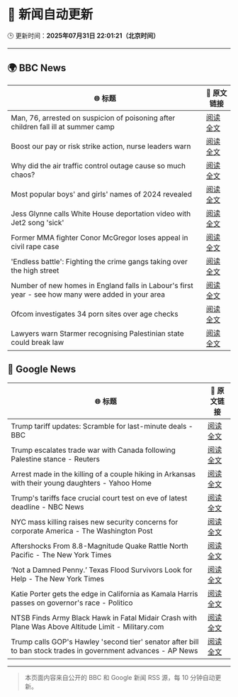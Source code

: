 # 🧠 新闻自动更新

🕒 更新时间：**2025年07月31日 22:01:21（北京时间）**

---

## 🌍 BBC News

| 🌐 标题 | 🔗 原文链接 |
|--------|-------------|
| Man, 76, arrested on suspicion of poisoning after children fall ill at summer camp | [阅读全文](https://www.bbc.com/news/articles/cq58lgnvvypo?at_medium=RSS&at_campaign=rss) |
| Boost our pay or risk strike action, nurse leaders warn | [阅读全文](https://www.bbc.com/news/articles/c36je08d111o?at_medium=RSS&at_campaign=rss) |
| Why did the air traffic control outage cause so much chaos? | [阅读全文](https://www.bbc.com/news/articles/clyv75g60ejo?at_medium=RSS&at_campaign=rss) |
| Most popular boys' and girls' names of 2024 revealed | [阅读全文](https://www.bbc.com/news/articles/ckgyznp615zo?at_medium=RSS&at_campaign=rss) |
| Jess Glynne calls White House deportation video with Jet2 song 'sick' | [阅读全文](https://www.bbc.com/news/articles/clyjggjplyqo?at_medium=RSS&at_campaign=rss) |
| Former MMA fighter Conor McGregor loses appeal in civil rape case | [阅读全文](https://www.bbc.com/news/articles/cd6n04xjj1qo?at_medium=RSS&at_campaign=rss) |
| 'Endless battle': Fighting the crime gangs taking over the high street | [阅读全文](https://www.bbc.com/news/articles/ckgevynly99o?at_medium=RSS&at_campaign=rss) |
| Number of new homes in England falls in Labour's first year - see how many were added in your area | [阅读全文](https://www.bbc.com/news/articles/cr5rmz0vreno?at_medium=RSS&at_campaign=rss) |
| Ofcom investigates 34 porn sites over age checks | [阅读全文](https://www.bbc.com/news/articles/c5y2xx6z6eko?at_medium=RSS&at_campaign=rss) |
| Lawyers warn Starmer recognising Palestinian state could break law | [阅读全文](https://www.bbc.com/news/articles/c78z69x61e6o?at_medium=RSS&at_campaign=rss) |

## 📰 Google News

| 🌐 标题 | 🔗 原文链接 |
|--------|-------------|
| Trump tariff updates: Scramble for last-minute deals - BBC | [阅读全文](https://news.google.com/rss/articles/CBMiVEFVX3lxTFBOb0dFdVFUSGc1SnRWMUs4c3dPSW9lSllOWmJ5WkxBYWN4TzNGRmFGTEF6bC13MFVEQUFremx1WkFqY0FGaks5Q092aVNGTW56VXpXeQ?oc=5) |
| Trump escalates trade war with Canada following Palestine stance - Reuters | [阅读全文](https://news.google.com/rss/articles/CBMitgFBVV95cUxQUUpXeXRpUUdMM05mOF9MYjJvX2FIUkpsYWFlNlpMQ2hKWEgzS1pLM0xrSTkxZUFqUzUtVXp3SjJEYkFKdGotRi1hcm9lZXpGb1BwT092V2FWOUdsNDBUS0xIUF9BanBmZmgtekhVRGZ6Y0hMdEVRZnBYOEJXQkIwTmNvVWN3TkVUd293NlF1SldCTEFMb0lVOW0tN1psUFRJNlFPcGZrOWNhUndsNVktbWlsSU1TUQ?oc=5) |
| Arrest made in the killing of a couple hiking in Arkansas with their young daughters - Yahoo Home | [阅读全文](https://news.google.com/rss/articles/CBMijAFBVV95cUxQcXd5a2w3dVdYaUpMbUJHZTI5SjdoSnpYcVNhN24zZzVJUFc4UHMxdlI4M1dIMWRyZFpNVGFtWjdHZ1BDUXY3dDdQU3h4OEhhbEdFSG5ENzhoRGtpQlpJckNrVmc0eV9ZdnNidE92Y2JsZnZNNTRiMm1WX2Nyem5KLUtKbUNJMFpscEp4Tw?oc=5) |
| Trump's tariffs face crucial court test on eve of latest deadline - NBC News | [阅读全文](https://news.google.com/rss/articles/CBMirAFBVV95cUxOX1J2ZTJZeEE4bG5lSmJybnBDdFU0RHJiUF85SElyclA0ZTlFdmdVQ3dxRGxIQjVjNXYxY2NpSUhYQ0hBc1Q2bWtUaklua3l3Ulg2V1o3ZldBSC05MDh0dXJtOUw4c0Z5cm9JR3kyNHd3dUNfcjROU2puc0JQcEdOVkZPbXBpZE5rRjJEZjBIWjlCdmdDUE5yaVctQ2U4eXEwMS1ZcHREMl9QcnZK0gFWQVVfeXFMUHlPSXZidGEyNFZmWUJ5YWxSOUU2WEhxUlBzTzEwMG9BY1NVYVQ1ajRlbndDY0ZTMmU1cXI5SDQ0MGFfbDA1WkEwb1N2c1R2Sy1KSjhUR2c?oc=5) |
| NYC mass killing raises new security concerns for corporate America - The Washington Post | [阅读全文](https://news.google.com/rss/articles/CBMingFBVV95cUxNbXp2cFA5M0hfaWtjcUx1cXVGSGxvQWtSQ1lBUDI4YS1RWFBsaTdGeUZCQmhFQmxZcXJmOE94R0lYY1lYYm80aFhpMFZkUEZoaGxIWjNPNjRlNEQ3Nmo4XzcwS2ZQVkVKd085eUVXV1RvT3N0N1h2OUhPTDlXYTBNX2puT3ZBOEo3X2RkRkxIb3czTl9rZE1TYnZ0RVVYQQ?oc=5) |
| Aftershocks From 8.8-Magnitude Quake Rattle North Pacific - The New York Times | [阅读全文](https://news.google.com/rss/articles/CBMihwFBVV95cUxPSHcybXo2bTlnNjZwNHgxZ0RSemh0azRPbzZsa1lGejc0WEwzbndBN2lQWVpqbmZ0UWx5QXowQ3M0N043YklkZGViUFZPMFVLMF80STBTYVRWN2U4QW0tSm9ia1ZtWXowR0FjR3ExR3ZtS1Q0NnJtcm01bk1tWG1iMFlpNURlM0E?oc=5) |
| ‘Not a Damned Penny.’ Texas Flood Survivors Look for Help - The New York Times | [阅读全文](https://news.google.com/rss/articles/CBMickFVX3lxTE5Ca0hTd0htbGRsRVk2eGMySGs5ZGdyYUlNeG0wX2tDVDlpUVlid2czeTB2b3FRamREcWctNDJJRUFDMWd1cHdoMVl1RGJpWXhuRnQ2WFNWTzVjekdaT25Calc5MjVjVUZnaTFLOWhCZGl1QQ?oc=5) |
| Katie Porter gets the edge in California as Kamala Harris passes on governor's race - Politico | [阅读全文](https://news.google.com/rss/articles/CBMiqgFBVV95cUxPTURyR2VpdXN5NDBseXdJd1IydFhHUkhMU21YRmtfM3NocVV5eG1jMmFlTmRNakxoU0ZPVUtoUVFBR2lQUEZzT3RtVXV5T2I5SDg5emxTWjRIVnVWTFlpZlV6STZZZ0VaOVBwNVQ4S2cwS1g2SFZadHNfWi1mVjhtcVhqQWhtdjNQZE5ZT2hlcTlQajNrWEF3Z296cGxiMkwwSDR1TTRtRENmUQ?oc=5) |
| NTSB Finds Army Black Hawk in Fatal Midair Crash with Plane Was Above Altitude Limit - Military.com | [阅读全文](https://news.google.com/rss/articles/CBMixwFBVV95cUxNZG1YNGNvOXZrcDFWbEpSQWxLSG83elFxcVZqRUtXd2psdGs4VzJZZUwxNGNpcUF6cmExX0czSjRQcGx3bDU3XzctcW9JNEtOQkl1ZDE4MklBRV9zcVNxUnhqbXZkTzE1cl9HcGcyYUd1UGZ2UFJuTnBNRHNaNjFnalJxVFdsUkRxTTJIVTJRSjVXR1Brcnh4aEFGcjBJbjRaM21wdHZHbVpOLXZGellIMUQzSkxwMWlWYkxHcUxZbzlEdHl3am1n?oc=5) |
| Trump calls GOP's Hawley 'second tier' senator after bill to ban stock trades in government advances - AP News | [阅读全文](https://news.google.com/rss/articles/CBMiqgFBVV95cUxNMm1iOFFvdzFDLUVZX1ljYXJZNGdRR1YwSko4X3NKcFlfaERVNzFWWkw4R3ZQMUV2UkNjSi1teEg5bmowX2FSelNSM2lINHhRWDVPcTQ5NTJLa0xuN1pNRXgxT0ktOXJad2xhM081dk9HbVB1enRnUUZEdkN2WkJ1YjF0RVhBWl9ZVDJjQWtjX2c1c0k2dDFJb1BxRHR0MXpDUEFrOVBFNkdmZw?oc=5) |

---
> 本页面内容来自公开的 BBC 和 Google 新闻 RSS 源，每 10 分钟自动更新。
